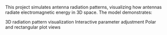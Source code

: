 This project simulates antenna radiation patterns, visualizing how antennas radiate electromagnetic energy in 3D space. 
The model demonstrates:

3D radiation pattern visualization
Interactive parameter adjustment
Polar and rectangular plot views
